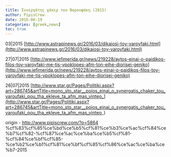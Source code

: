 ```yaml
---
title: Συνεργάτης χάκερ του Βαρουφάκη (2015)
author: PipisCrew
date: 2016-06-19
categories: [greek,news]
toc: true
---
```


03|2015
[http://www.astrapinews.gr/2016/03/dikaiosi-toy-varoyfaki.html](http://www.astrapinews.gr/2016/03/dikaiosi-toy-varoyfaki.html)

27|07|2015
[http://www.iefimerida.gr/news/219228/aytos-einai-o-paidikos-filos-toy-varoyfaki-me-tis-ypoklopes-afm-ton-eihe-diorisei-geniko](http://www.iefimerida.gr/news/219228/aytos-einai-o-paidikos-filos-toy-varoyfaki-me-tis-ypoklopes-afm-ton-eihe-diorisei-geniko)

26|07|2015
[http://www.star.gr/Pages/Politiki.aspx?art=286745&artTitle=mono_sto_star__poios_einai_o_synergatis_chaker_tou_varoufaki_pou_tha_ekleve_ta_afm_mas_vinteo_](http://www.star.gr/Pages/Politiki.aspx?art=286745&artTitle=mono_sto_star__poios_einai_o_synergatis_chaker_tou_varoufaki_pou_tha_ekleve_ta_afm_mas_vinteo_)

origin - http://www.pipiscrew.com/?p=5864 %cf%83%cf%85%ce%bd%ce%b5%cf%81%ce%b3%ce%ac%cf%84%ce%b7%cf%82-%cf%87%ce%ac%ce%ba%ce%b5%cf%81-%cf%84%ce%bf%cf%85-%ce%b2%ce%b1%cf%81%ce%bf%cf%85%cf%86%ce%ac%ce%ba%ce%b7-2015